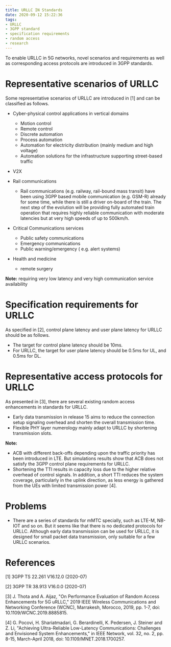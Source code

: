 ```yaml
---
title: URLLC IN Standards
date: 2020-09-12 15:22:36
tags:
- URLLC
- 3GPP standard
- specification requirements
- random access
- research
---
```


To enable URLLC in 5G networks, novel scenarios and requirements as well as corresponding access protocols are introduced in 3GPP standards.

# Representative scenarios of URLLC

Some representative scenarios of URLLC are introduced in [1] and can be classified as follows.

- Cyber-physical control applications in vertical domains
  - Motion control
  - Remote control
  - Discrete automation
  - Process automation
  - Automation for electricity distribution (mainly medium and high voltage)
  - Automation solutions for the infrastructure supporting street-based traffic
- V2X

- Rail communications
  - Rail communications (e.g. railway, rail-bound mass transit) have been using 3GPP based mobile communication (e.g. GSM-R) already for some time, while there is still a driver on-board of the train. The next step of the evolution will be providing fully automated train operation that requires highly reliable communication with moderate latencies but at very high speeds of up to 500km/h.
- Critical Communications services
  - Public safety communications
  - Emergency communications
  - Public warning/emergency ( e.g. alert systems)
- Health and medicine
  - remote surgery 

**Note:** requiring very low latency and very high communication service availability

# Specification requirements for URLLC

As specified in [2], control plane latency and user plane latency for URLLC should be as follows.

- The target for control plane latency should be 10ms.
- For URLLC, the target for user plane latency should be 0.5ms for UL, and 0.5ms for DL.

# Representative access protocols for URLLC

As presented in [3], there are several existing random access enhancements in standards for URLLC.

- Early data transmission in release 15 aims to reduce the connection setup signaling overhead and shorten the overall transmission time.
- Flexible PHY layer numerology mainly adapt to URLLC by shortening transmission slots.

**Note:** 

- ACB with different back-offs depending upon the traffic priority has been introduced in LTE. But simulations results show that ACB does not satisfy the 3GPP control plane requirements for URLLC.
- Shortening the TTI results in capacity loss due to the higher relative overhead of control signals. In addition, a short TTI reduces the system coverage, particularly in the uplink direction, as less energy is gathered from the UEs with limited transmission power [4].

# Problems

- There are a series of standards for mMTC specially, such as LTE-M, NB-IOT and so on. But it seems like that there is no dedicated protocols for URLLC. Although early data transmission can be used for URLLC, it is designed for small packet data transmission, only suitable for a few URLLC scenarios.

# References

[1] 3GPP TS 22.261 V16.12.0 (2020-07)

[2] 3GPP TR 38.913 V16.0.0 (2020-07) 

[3]  J. Thota and A. Aijaz, "On Performance Evaluation of Random Access Enhancements for 5G uRLLC," 2019 IEEE Wireless Communications and Networking Conference (WCNC), Marrakesh, Morocco, 2019, pp. 1-7, doi: 10.1109/WCNC.2019.8885815.

[4] G. Pocovi, H. Shariatmadari, G. Berardinelli, K. Pedersen, J. Steiner and Z. Li, "Achieving Ultra-Reliable Low-Latency Communications: Challenges and Envisioned System Enhancements," in IEEE Network, vol. 32, no. 2, pp. 8-15, March-April 2018, doi: 10.1109/MNET.2018.1700257.